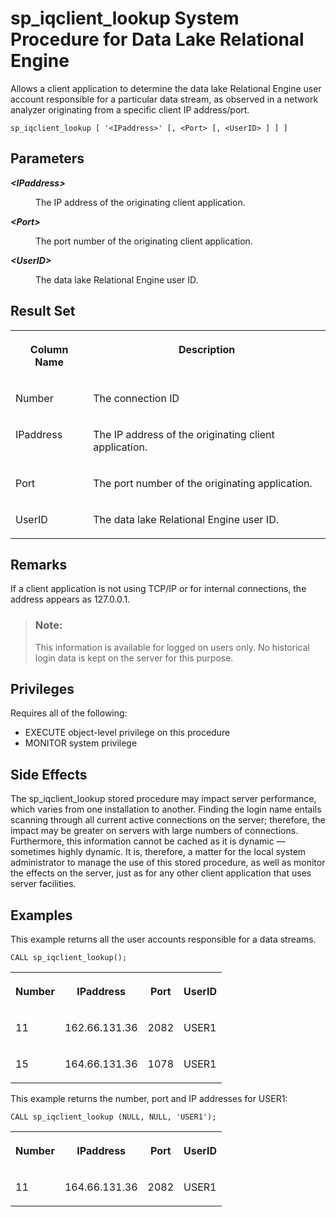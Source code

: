 <!-- loioa59e306484f21015ab9b8d3a215020f9 -->

# sp\_iqclient\_lookup System Procedure for Data Lake Relational Engine

Allows a client application to determine the data lake Relational Engine user account responsible for a particular data stream, as observed in a network analyzer originating from a specific client IP address/port.



```
sp_iqclient_lookup [ '<IPaddress>' [, <Port> [, <UserID> ] ] ]
```



## Parameters


<dl>
<dt><b>

*<IPaddress\>*

</b></dt>
<dd>

The IP address of the originating client application.



</dd><dt><b>

*<Port\>*

</b></dt>
<dd>

The port number of the originating client application.



</dd><dt><b>

*<UserID\>*

</b></dt>
<dd>

The data lake Relational Engine user ID.



</dd>
</dl>



<a name="loioa59e306484f21015ab9b8d3a215020f9__section_nzn_bxw_tzb"/>

## Result Set


<table>
<tr>
<th valign="top">

Column Name

</th>
<th valign="top">

Description

</th>
</tr>
<tr>
<td valign="top">

Number

</td>
<td valign="top">

The connection ID

</td>
</tr>
<tr>
<td valign="top">

IPaddress

</td>
<td valign="top">

The IP address of the originating client application.

</td>
</tr>
<tr>
<td valign="top">

Port

</td>
<td valign="top">

The port number of the originating application.

</td>
</tr>
<tr>
<td valign="top">

UserID

</td>
<td valign="top">

The data lake Relational Engine user ID.

</td>
</tr>
</table>



## Remarks

If a client application is not using TCP/IP or for internal connections, the address appears as 127.0.0.1.

> ### Note:  
> This information is available for logged on users only. No historical login data is kept on the server for this purpose.



<a name="loioa59e306484f21015ab9b8d3a215020f9__iq_refbb_1443"/>

## Privileges

Requires all of the following:

-   EXECUTE object-level privilege on this procedure
-   MONITOR system privilege



## Side Effects

The sp\_iqclient\_lookup stored procedure may impact server performance, which varies from one installation to another. Finding the login name entails scanning through all current active connections on the server; therefore, the impact may be greater on servers with large numbers of connections. Furthermore, this information cannot be cached as it is dynamic — sometimes highly dynamic. It is, therefore, a matter for the local system administrator to manage the use of this stored procedure, as well as monitor the effects on the server, just as for any other client application that uses server facilities.



## Examples

This example returns all the user accounts responsible for a data streams.

```
CALL sp_iqclient_lookup();
```


<table>
<tr>
<th valign="top">

Number

</th>
<th valign="top">

IPaddress

</th>
<th valign="top">

Port

</th>
<th valign="top">

UserID

</th>
</tr>
<tr>
<td valign="top">

11

</td>
<td valign="top">

162.66.131.36

</td>
<td valign="top">

2082

</td>
<td valign="top">

USER1

</td>
</tr>
<tr>
<td valign="top">

15

</td>
<td valign="top">

164.66.131.36

</td>
<td valign="top">

1078

</td>
<td valign="top">

USER1

</td>
</tr>
</table>

This example returns the number, port and IP addresses for USER1:

```
CALL sp_iqclient_lookup (NULL, NULL, 'USER1');
```


<table>
<tr>
<th valign="top">

Number

</th>
<th valign="top">

IPaddress

</th>
<th valign="top">

Port

</th>
<th valign="top">

UserID

</th>
</tr>
<tr>
<td valign="top">

11

</td>
<td valign="top">

164.66.131.36

</td>
<td valign="top">

2082

</td>
<td valign="top">

USER1

</td>
</tr>
</table>

